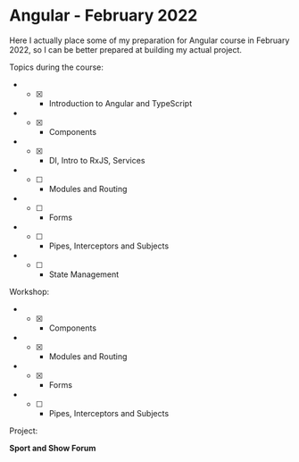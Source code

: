 # Angular - February 2022 #

Here I actually place some of my preparation for Angular course in February 2022, so I can be better prepared at building my actual project.

Topics during the course:

* - [x] - Introduction to Angular and TypeScript
* - [x] - Components
* - [x] - DI, Intro to RxJS, Services
* - [ ] - Modules and Routing
* - [ ] - Forms
* - [ ] - Pipes, Interceptors and Subjects
* - [ ] - State Management

Workshop:

* - [x] - Components
* - [x] - Modules and Routing
* - [x] - Forms
* - [ ] - Pipes, Interceptors and Subjects

Project:

**Sport and Show Forum**